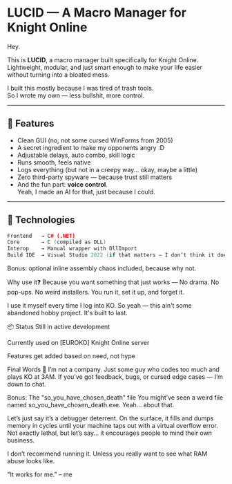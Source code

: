 # LUCID — A Macro Manager for Knight Online

Hey.

This is **LUCID**, a macro manager built specifically for Knight Online.  
Lightweight, modular, and just smart enough to make your life easier without turning into a bloated mess.

I built this mostly because I was tired of trash tools.  
So I wrote my own — less bullshit, more control.

---

## 🧠 Features

- Clean GUI (no, not some cursed WinForms from 2005)
- A secret ingredient to make my opponents angry :D
- Adjustable delays, auto combo, skill logic
- Runs smooth, feels native
- Logs everything (but not in a creepy way... okay, maybe a little)
- Zero third-party spyware — because trust still matters
- And the fun part: **voice control**.  
  Yeah, I made an AI for that, just because I could.

---

## 🔧 Technologies

```c++
Frontend   → C# (.NET)  
Core       → C (compiled as DLL)  
Interop    → Manual wrapper with DllImport  
Build IDE  → Visual Studio 2022 (if that matters — I don’t think it does)
```

Bonus: optional inline assembly chaos included, because why not.

Why use it❓ 
Because you want something that just works —
No drama. No pop-ups. No weird installers.
You run it, set it up, and forget it.

I use it myself every time I log into KO.
So yeah — this ain't some abandoned hobby project. It's built to last.

📦 Status
Still in active development

Currently used on [EUROKO] Knight Online server

Features get added based on need, not hype

Final Words 🗿
I’m not a company.
Just some guy who codes too much and plays KO at 3AM.
If you’ve got feedback, bugs, or cursed edge cases — I’m down to chat.



Bonus: The "so_you_have_chosen_death" file
You might’ve seen a weird file named so_you_have_chosen_death.exe.
Yeah… about that.

Let’s just say it’s a debugger deterrent.
On the surface, it fills and dumps memory in cycles until your machine taps out with a virtual overflow error.
Not exactly lethal, but let’s say... it encourages people to mind their own business.

I don’t recommend running it.
Unless you really want to see what RAM abuse looks like.



"It works for me."
  – me
